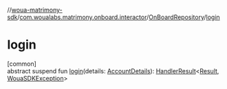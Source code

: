 //[woua-matrimony-sdk](../../../index.md)/[com.woualabs.matrimony.onboard.interactor](../index.md)/[OnBoardRepository](index.md)/[login](login.md)

# login

[common]\
abstract suspend fun [login](login.md)(details: [AccountDetails](../../com.woualabs.matrimony.type/-account-details/index.md)): [HandlerResult](../../com.woualabs.matrimony.errors/-handler-result/index.md)<[Result](../../com.woualabs.matrimony.data.common/-result/index.md), [WouaSDKException](../../com.woualabs.matrimony.errors.exception/-woua-s-d-k-exception/index.md)>
